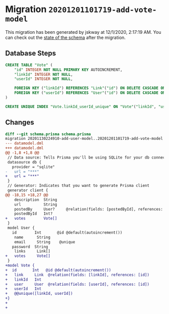 # Migration `20201201101719-add-vote-model`

This migration has been generated by jskway at 12/1/2020, 2:17:19 AM.
You can check out the [state of the schema](./schema.prisma) after the migration.

## Database Steps

```sql
CREATE TABLE "Vote" (
    "id" INTEGER NOT NULL PRIMARY KEY AUTOINCREMENT,
    "linkId" INTEGER NOT NULL,
    "userId" INTEGER NOT NULL,

    FOREIGN KEY ("linkId") REFERENCES "Link"("id") ON DELETE CASCADE ON UPDATE CASCADE,
    FOREIGN KEY ("userId") REFERENCES "User"("id") ON DELETE CASCADE ON UPDATE CASCADE
)

CREATE UNIQUE INDEX "Vote.linkId_userId_unique" ON "Vote"("linkId", "userId")
```

## Changes

```diff
diff --git schema.prisma schema.prisma
migration 20201130224910-add-user-model..20201201101719-add-vote-model
--- datamodel.dml
+++ datamodel.dml
@@ -1,8 +1,8 @@
 // Data source: Tells Prisma you'll be using SQLite for your db connection
 datasource db {
   provider = "sqlite"
-	url = "***"
+	url = "***"
 }
 // Generator: Indicates that you want to generate Prisma client
 generator client {
@@ -18,15 +18,27 @@
 	description  String
 	url          String
 	postedBy     User?     @relation(fields: [postedById], references: [id])
 	postedById   Int?
+	votes        Vote[]
 }
 model User {
   id        Int       @id @default(autoincrement())
 	name      String
 	email     String    @unique
   password  String
 	links     Link[]
+	votes     Vote[]
 }
+model Vote {
+  id       Int   @id @default(autoincrement())
+	link     Link  @relation(fields: [linkId], references: [id])
+	linkId   Int
+	user     User  @relation(fields: [userId], references: [id])
+	userId   Int
+	@@unique([linkId, userId])
+}
+
+
```


